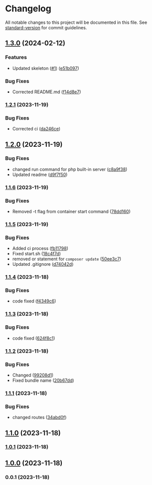 # Changelog

All notable changes to this project will be documented in this file. See [standard-version](https://github.com/conventional-changelog/standard-version) for commit guidelines.

## [1.3.0](https://github.com/patrykbaszak/api-skeleton/compare/1.2.1...1.3.0) (2024-02-12)


### Features

* Updated skeleton ([#1](https://github.com/patrykbaszak/api-skeleton/issues/1)) ([e51b097](https://github.com/patrykbaszak/api-skeleton/commit/e51b097c96b8b57aa08c87bc30b89c7335715566))


### Bug Fixes

* Corrected README.md ([f14d8e7](https://github.com/patrykbaszak/api-skeleton/commit/f14d8e77c9b07f0c71261c243b979c0878caab62))

### [1.2.1](https://github.com/patrykbaszak/api-skeleton/compare/1.2.0...1.2.1) (2023-11-19)


### Bug Fixes

* Corrected ci ([da246ce](https://github.com/patrykbaszak/api-skeleton/commit/da246cebd4100e309f3bd043ed64bf2e7927aba4))

## [1.2.0](https://github.com/patrykbaszak/api-skeleton/compare/1.1.6...1.2.0) (2023-11-19)


### Bug Fixes

* changed run command for php built-in server ([c8a9f38](https://github.com/patrykbaszak/api-skeleton/commit/c8a9f3803fe8ca141316719cd7f3266b3b608dd4))
* Updated readme ([d9f7f50](https://github.com/patrykbaszak/api-skeleton/commit/d9f7f5096b843395deecdc72bbd465b11e7c2fa9))

### [1.1.6](https://github.com/patrykbaszak/api-skeleton/compare/1.1.5...1.1.6) (2023-11-19)


### Bug Fixes

* Removed -t flag from container start command ([78dd160](https://github.com/patrykbaszak/api-skeleton/commit/78dd160b90f3a4938bae35b0e38c5dc04ba62124))

### [1.1.5](https://github.com/patrykbaszak/api-skeleton/compare/1.1.4...1.1.5) (2023-11-19)


### Bug Fixes

* Added ci process ([fb11798](https://github.com/patrykbaszak/api-skeleton/commit/fb11798d3f6f7b6aa4a8e8d5775e97dd23c56ee2))
* Fixed start.sh ([18c4f7d](https://github.com/patrykbaszak/api-skeleton/commit/18c4f7de26f1f514bb93cc4027edaeecd9a84ea8))
* removed or statement for `composer update` ([50ee3c7](https://github.com/patrykbaszak/api-skeleton/commit/50ee3c7c5af6a372894d0fe5acf16c905ee029f4))
* Updated .gitignore ([d74042d](https://github.com/patrykbaszak/api-skeleton/commit/d74042da7539846f66890e0138528f8786d11e1b))

### [1.1.4](https://github.com/patrykbaszak/api-skeleton/compare/1.1.3...1.1.4) (2023-11-18)


### Bug Fixes

* code fixed ([f4349c6](https://github.com/patrykbaszak/api-skeleton/commit/f4349c6bcd68fe23d4e6ae592cc8077a4212023c))

### [1.1.3](https://github.com/patrykbaszak/api-skeleton/compare/1.1.2...1.1.3) (2023-11-18)


### Bug Fixes

* code fixed ([624f8c1](https://github.com/patrykbaszak/api-skeleton/commit/624f8c1205aeb90031696c2d33fa8cb87eecd112))

### [1.1.2](https://github.com/patrykbaszak/api-skeleton/compare/1.1.1...1.1.2) (2023-11-18)


### Bug Fixes

* Changed ([99208d1](https://github.com/patrykbaszak/api-skeleton/commit/99208d1e22509b6f990deb8944a0856608609902))
* Fixed bundle name ([20b67dd](https://github.com/patrykbaszak/api-skeleton/commit/20b67dd2174876dfd66fb0884786d0c92766bd96))

### [1.1.1](https://github.com/patrykbaszak/api-skeleton/compare/1.1.0...1.1.1) (2023-11-18)


### Bug Fixes

* changed routes ([34abd0f](https://github.com/patrykbaszak/api-skeleton/commit/34abd0f93871bb70a6e7a07c03d0819d92df4ec0))

## [1.1.0](https://github.com/patrykbaszak/api-skeleton/compare/1.0.1...1.1.0) (2023-11-18)

### [1.0.1](https://github.com/patrykbaszak/api-skeleton/compare/1.0.0...1.0.1) (2023-11-18)

## [1.0.0](https://github.com/patrykbaszak/api-skeleton/compare/0.0.1...1.0.0) (2023-11-18)

### 0.0.1 (2023-11-18)
